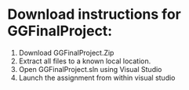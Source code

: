 # Download instructions for GGFinalProject:

1. Download GGFinalProject.Zip
2. Extract all files to a known local location.
3. Open GGFinalProject.sln using Visual Studio
4. Launch the assignment from within visual studio
